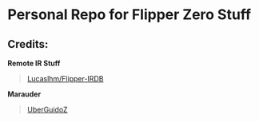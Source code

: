 # Personal Repo for Flipper Zero Stuff

## Credits:

__Remote IR Stuff__
> [Lucaslhm/Flipper-IRDB](https://github.com/Lucaslhm/Flipper-IRDB)

__Marauder__
> [UberGuidoZ](https://github.com/UberGuidoZ/Flipper)
